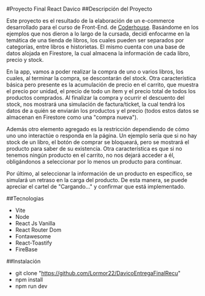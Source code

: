 #Proyecto Final React Davico
##Descripción del Proyecto

Este proyecto es el resultado de la elaboración de un e-commerce desarrollado para el curso de Front-End. de [Coderhouse](https://www.coderhouse.com/ "Coderhouse").
Basándome en los ejemplos que nos dieron a lo largo de la cursada, decidí enfocarme en la temática de una tienda de libros, los cuales pueden ser separados por categorías, entre libros e historietas. El mismo cuenta con una base de datos alojada en Firestore, la cual almacena la información de cada libro, precio y stock.

En la app, vamos a poder realizar la compra de uno o varios libros, los cuales, al terminar la compra, se descontarán del stock. Otra característica básica pero presente es la acumulación de precio en el carrito, que muestra el precio por unidad, el precio de todo un ítem y el precio total de todos los productos comprados. Al finalizar la compra y ocurrir el descuento del stock, nos mostrará una simulación de factura/ticket, la cual tendrá los datos de a quién se enviarán los productos y el precio (todos estos datos se almacenan en Firestore como una "compra nueva").

Además otro elemento agregado es la restricción dependiendo de cómo uno uno interactúe o responda en la página. Un ejemplo sería que si no hay stock de un libro, el botón de comprar se bloqueará, pero se mostrará el producto para saber de su existencia. Otra característica es que si no tenemos ningún producto en el carrito, no nos dejará acceder a él, obligándonos a seleccionar por lo menos un producto para continuar.

Por último, al seleccionar la información de un producto en específico, se simulará un retraso en la carga del producto. De esta manera, se puede apreciar el cartel de "Cargando..." y confirmar que está implementado.

##Tecnologias
- Vite
- Node
- React Js Vanilla
- React Router Dom
- Fontawesome
- React-Toastify
- FireBase

##Instalación
-  git clone "https://github.com/Lormor22/DavicoEntregaFinalRecu"
- npm install 
- npm run dev

